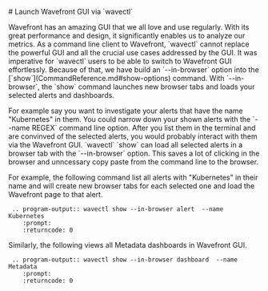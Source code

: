 
\# Launch Wavefront GUI via \`wavectl\`

Wavefront has an amazing GUI that we all love and use regularly. With its great
performance and design, it significantly enables us to analyze our metrics. As
a command line client to Wavefront, \`wavectl\` cannot replace the powerful GUI
and all the crucial use cases addressed by the GUI. It was imperative for
\`wavectl\` users to be able to switch to Wavefront GUI effortlessly. Because
of that, we have build an \`--in-browser\` option into the
\[\`show\`\]\(CommandReference.md\#show-options\) command. With
\`--in-browser\`, the \`show\` command launches new browser tabs and loads your
selected alerts and dashboards.

For example say you want to investigate your alerts that have the name
"Kubernetes" in them. You could narrow down your shown alerts with the \`--name REGEX\`
command line option. After you list them in the terminal and are convinved of the
selected alerts, you would probably interact with them via the Wavefront GUI.
\`wavectl\` \`show\` can load all selected alerts in a browser tab with the
\`--in-browser\` option. This saves a lot of clicking in the browser and unncessary
copy paste from the command line to the browser.

For example, the following command list all alerts with "Kubernetes" in their name
and will create new browser tabs for each selected one and load the Wavefront page
to that alert.

```eval_rst
 .. program-output:: wavectl show --in-browser alert  --name Kubernetes
    :prompt:
    :returncode: 0
```

Similarly, the following views all Metadata dashboards in Wavefront GUI.

```eval_rst
 .. program-output:: wavectl show --in-browser dashboard  --name Metadata
    :prompt:
    :returncode: 0
```

